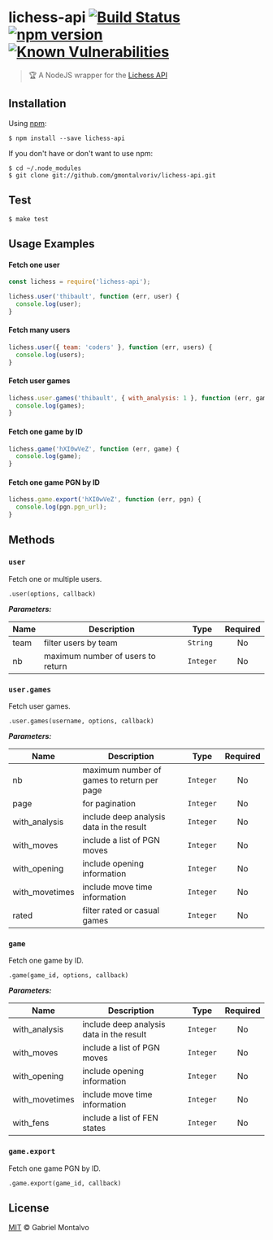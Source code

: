 # lichess-api [![Build Status](https://travis-ci.org/gmontalvoriv/lichess-api.svg?branch=master)](https://travis-ci.org/gmontalvoriv/lichess-api) [![npm version](https://badge.fury.io/js/lichess-api.svg)](https://badge.fury.io/js/lichess-api) [![Known Vulnerabilities](https://snyk.io/test/npm/name/badge.svg)](https://snyk.io/test/npm/lichess-api)

> :trophy: A NodeJS wrapper for the [Lichess API](https://en.lichess.org/developers) 

## Installation

Using [npm](https://www.npmjs.com/):

```
$ npm install --save lichess-api
```

If you don't have or don't want to use npm:

```
$ cd ~/.node_modules
$ git clone git://github.com/gmontalvoriv/lichess-api.git
```

## Test

```
$ make test
```

## Usage Examples

#### Fetch one user

```javascript
const lichess = require('lichess-api');

lichess.user('thibault', function (err, user) {
  console.log(user);
}
```

#### Fetch many users

```javascript
lichess.user({ team: 'coders' }, function (err, users) {
  console.log(users);
}
```

#### Fetch user games

```javascript
lichess.user.games('thibault', { with_analysis: 1 }, function (err, games) {
  console.log(games);
}
```

#### Fetch one game by ID

```javascript
lichess.game('hXI0wVeZ', function (err, game) {
  console.log(game);
}
```

#### Fetch one game PGN by ID

```javascript
lichess.game.export('hXI0wVeZ', function (err, pgn) {
  console.log(pgn.pgn_url);
}
```

## Methods

### `user`

Fetch one or multiple users.

`.user(options, callback)`

***Parameters:***

Name | Description | Type | Required |
-----|------------ |------|:----------:|
team| filter users by team | `String` | No |
nb| maximum number of users to return | `Integer` | No |

### `user.games`

Fetch user games.

`.user.games(username, options, callback)`

***Parameters:***

Name | Description | Type | Required |
-----|------------ |------|:----------:|
nb| maximum number of games to return per page | `Integer` | No |
page| for pagination | `Integer` | No |
with_analysis| include deep analysis data in the result | `Integer` | No |
with_moves| include a list of PGN moves | `Integer` | No |
with_opening| include opening information | `Integer` | No |
with_movetimes| include move time information | `Integer` | No |
rated| filter rated or casual games | `Integer` | No |

### `game`

Fetch one game by ID.

`.game(game_id, options, callback)`

***Parameters:***

Name | Description | Type | Required |
-----|------------ |------|:----------:|
with_analysis| include deep analysis data in the result | `Integer` | No |
with_moves| include a list of PGN moves | `Integer` | No |
with_opening| include opening information | `Integer` | No |
with_movetimes| include move time information | `Integer` | No |
with_fens | include a list of FEN states | `Integer` | No |

### `game.export`

Fetch one game PGN by ID.

`.game.export(game_id, callback)`

## License

[MIT](https://github.com/gmontalvoriv/lichess-api/blob/master/LICENSE) © Gabriel Montalvo
